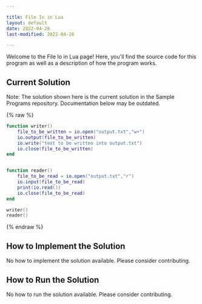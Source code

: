 ```yaml
---

title: File Io in Lua
layout: default
date: 2022-04-28
last-modified: 2022-04-28

---
```


Welcome to the File Io in Lua page! Here, you'll find the source code for this program as well as a description of how the program works.

## Current Solution

Note: The solution shown here is the current solution in the Sample Programs repository. Documentation below may be outdated.

{% raw %}

```Lua
function writer()
	file_to_be_written = io.open("output.txt","w+")
	io.output(file_to_be_written)
	io.write("text to be written into output.txt")
	io.close(file_to_be_written)
end


function reader()
	file_to_be_read = io.open("output.txt","r")
	io.input(file_to_be_read)
	print(io.read())
	io.close(file_to_be_read)
end

writer()
reader()

```

{% endraw %}

## How to Implement the Solution

No how to implement the solution available. Please consider contributing.

## How to Run the Solution

No how to run the solution available. Please consider contributing.